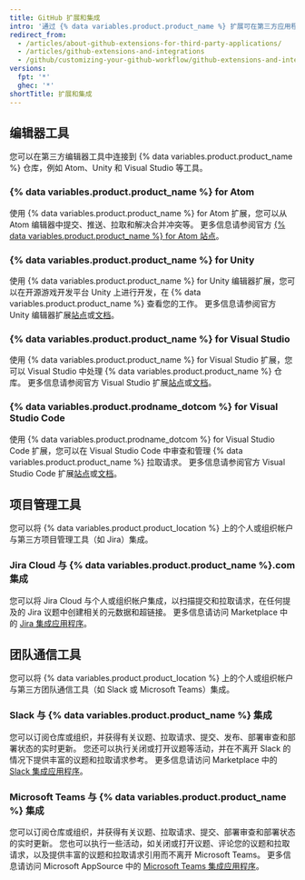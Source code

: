```yaml
---
title: GitHub 扩展和集成
intro: '通过 {% data variables.product.product_name %} 扩展可在第三方应用程序中无缝使用 {% data variables.product.product_name %} 仓库。'
redirect_from:
  - /articles/about-github-extensions-for-third-party-applications/
  - /articles/github-extensions-and-integrations
  - /github/customizing-your-github-workflow/github-extensions-and-integrations
versions:
  fpt: '*'
  ghec: '*'
shortTitle: 扩展和集成
---
```


## 编辑器工具

您可以在第三方编辑器工具中连接到 {% data variables.product.product_name %} 仓库，例如 Atom、Unity 和 Visual Studio 等工具。

### {% data variables.product.product_name %} for Atom

使用 {% data variables.product.product_name %} for Atom 扩展，您可以从 Atom 编辑器中提交、推送、拉取和解决合并冲突等。 更多信息请参阅官方 [{% data variables.product.product_name %} for Atom 站点](https://github.atom.io/)。

### {% data variables.product.product_name %} for Unity

使用 {% data variables.product.product_name %} for Unity 编辑器扩展，您可以在开源游戏开发平台 Unity 上进行开发，在 {% data variables.product.product_name %} 查看您的工作。 更多信息请参阅官方 Unity 编辑器扩展[站点](https://unity.github.com/)或[文档](https://github.com/github-for-unity/Unity/tree/master/docs)。

### {% data variables.product.product_name %} for Visual Studio

使用 {% data variables.product.product_name %} for Visual Studio 扩展，您可以 Visual Studio 中处理 {% data variables.product.product_name %} 仓库。 更多信息请参阅官方 Visual Studio 扩展[站点](https://visualstudio.github.com/)或[文档](https://github.com/github/VisualStudio/tree/master/docs)。

### {% data variables.product.prodname_dotcom %} for Visual Studio Code

使用 {% data variables.product.prodname_dotcom %} for Visual Studio Code 扩展，您可以在 Visual Studio Code 中审查和管理 {% data variables.product.product_name %} 拉取请求。 更多信息请参阅官方 Visual Studio Code 扩展[站点](https://vscode.github.com/)或[文档](https://github.com/Microsoft/vscode-pull-request-github)。

## 项目管理工具

您可以将 {% data variables.product.product_location %} 上的个人或组织帐户与第三方项目管理工具（如 Jira）集成。

### Jira Cloud 与 {% data variables.product.product_name %}.com 集成

您可以将 Jira Cloud 与个人或组织帐户集成，以扫描提交和拉取请求，在任何提及的 Jira 议题中创建相关的元数据和超链接。 更多信息请访问 Marketplace 中的 [Jira 集成应用程序](https://github.com/marketplace/jira-software-github)。

## 团队通信工具

您可以将 {% data variables.product.product_location %} 上的个人或组织帐户与第三方团队通信工具（如 Slack 或 Microsoft Teams）集成。

### Slack 与 {% data variables.product.product_name %} 集成

您可以订阅仓库或组织，并获得有关议题、拉取请求、提交、发布、部署审查和部署状态的实时更新。 您还可以执行关闭或打开议题等活动，并在不离开 Slack 的情况下提供丰富的议题和拉取请求参考。 更多信息请访问 Marketplace 中的 [Slack 集成应用程序](https://github.com/marketplace/slack-github)。

### Microsoft Teams 与 {% data variables.product.product_name %} 集成

您可以订阅仓库或组织，并获得有关议题、拉取请求、提交、部署审查和部署状态的实时更新。 您也可以执行一些活动，如关闭或打开议题、评论您的议题和拉取请求，以及提供丰富的议题和拉取请求引用而不离开 Microsoft Teams。 更多信息请访问 Microsoft AppSource 中的 [Microsoft Teams 集成应用程序](https://appsource.microsoft.com/en-us/product/office/WA200002077)。
